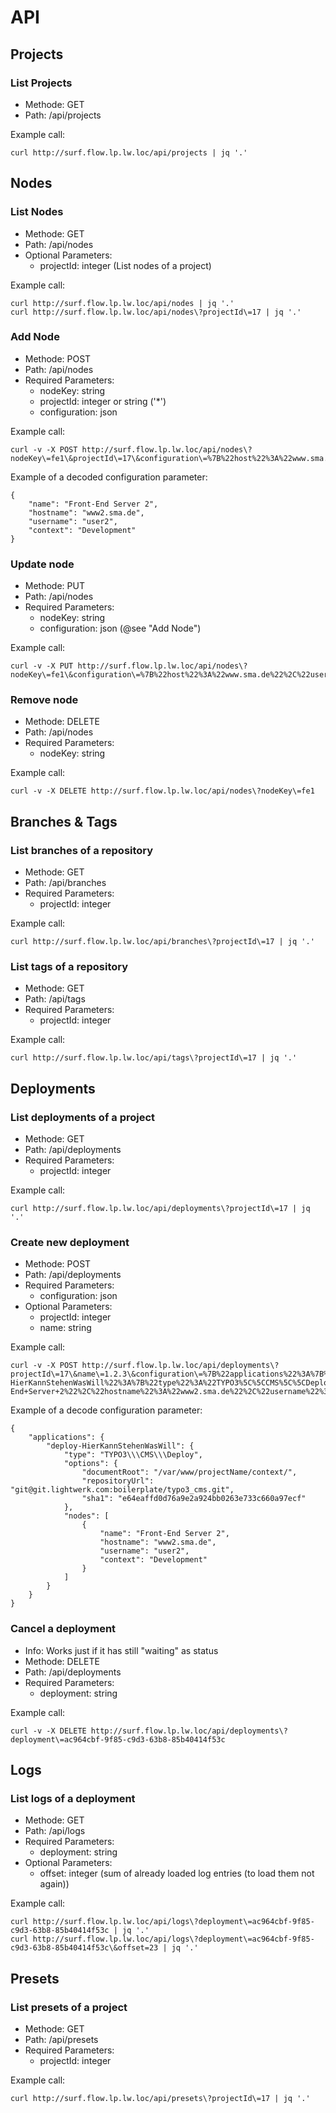# API

## Projects

### List Projects

- Methode: GET
- Path: /api/projects

Example call:

    curl http://surf.flow.lp.lw.loc/api/projects | jq '.'

## Nodes

### List Nodes

- Methode: GET
- Path: /api/nodes
- Optional Parameters:
	- projectId: integer (List nodes of a project)

Example call:

    curl http://surf.flow.lp.lw.loc/api/nodes | jq '.'
    curl http://surf.flow.lp.lw.loc/api/nodes\?projectId\=17 | jq '.'

### Add Node

- Methode: POST
- Path: /api/nodes
- Required Parameters:
	- nodeKey: string
	- projectId: integer or string ('*')
	- configuration: json

Example call:

    curl -v -X POST http://surf.flow.lp.lw.loc/api/nodes\?nodeKey\=fe1\&projectId\=17\&configuration\=%7B%22host%22%3A%22www.sma.de%22%2C%22username%22%3A%22user1%22%2C%22password%22%3A%22abcde%22%7D
    
Example of a decoded configuration parameter:

    {
        "name": "Front-End Server 2",
        "hostname": "www2.sma.de",
        "username": "user2",
        "context": "Development"
    }

### Update node

- Methode: PUT
- Path: /api/nodes
- Required Parameters:
	- nodeKey: string
	- configuration: json (@see "Add Node")

Example call:

    curl -v -X PUT http://surf.flow.lp.lw.loc/api/nodes\?nodeKey\=fe1\&configuration\=%7B%22host%22%3A%22www.sma.de%22%2C%22username%22%3A%22user1%22%2C%22password%22%3A%22abcde%22%7D

### Remove node

- Methode: DELETE
- Path: /api/nodes
- Required Parameters:
	- nodeKey: string

Example call:

    curl -v -X DELETE http://surf.flow.lp.lw.loc/api/nodes\?nodeKey\=fe1

## Branches & Tags

### List branches of a repository

- Methode: GET
- Path: /api/branches
- Required Parameters:
	- projectId: integer

Example call:

    curl http://surf.flow.lp.lw.loc/api/branches\?projectId\=17 | jq '.'

### List tags of a repository

- Methode: GET
- Path: /api/tags
- Required Parameters:
	- projectId: integer

Example call:

    curl http://surf.flow.lp.lw.loc/api/tags\?projectId\=17 | jq '.'

## Deployments

### List deployments of a project

- Methode: GET
- Path: /api/deployments
- Required Parameters:
	- projectId: integer

Example call:

    curl http://surf.flow.lp.lw.loc/api/deployments\?projectId\=17 | jq '.'

### Create new deployment

- Methode: POST
- Path: /api/deployments
- Required Parameters:
	- configuration: json
- Optional Parameters:
	- projectId: integer
	- name: string

Example call:

    curl -v -X POST http://surf.flow.lp.lw.loc/api/deployments\?projectId\=17\&name\=1.2.3\&configuration\=%7B%22applications%22%3A%7B%22deploy-HierKannStehenWasWill%22%3A%7B%22type%22%3A%22TYPO3%5C%5CCMS%5C%5CDeploy%22%2C%22options%22%3A%7B%22documentRoot%22%3A%22%5C%2Fvar%5C%2Fwww%5C%2FprojectName%5C%2Fcontext%5C%2F%22%2C%22repositoryUrl%22%3A%22git%40git.lightwerk.com%3Aboilerplate%5C%2Ftypo3_cms.git%22%2C%22sha1%22%3A%22e64eaffd0d76a9e2a924bb0263e733c660a97ecf%22%7D%2C%22nodes%22%3A%5B%7B%22name%22%3A%22Front-End+Server+2%22%2C%22hostname%22%3A%22www2.sma.de%22%2C%22username%22%3A%22user2%22%2C%22context%22%3A%22Development%22%7D%5D%7D%7D%7D

Example of a decode configuration parameter:

    {
        "applications": {
            "deploy-HierKannStehenWasWill": {
                "type": "TYPO3\\\CMS\\\Deploy",
                "options": {
                    "documentRoot": "/var/www/projectName/context/",
                    "repositoryUrl": "git@git.lightwerk.com:boilerplate/typo3_cms.git",
                    "sha1": "e64eaffd0d76a9e2a924bb0263e733c660a97ecf"
                },
                "nodes": [
                    {
                        "name": "Front-End Server 2",
                        "hostname": "www2.sma.de",
                        "username": "user2",
                        "context": "Development"
                    }
                ]
            }
        }
    }

### Cancel a deployment

- Info: Works just if it has still "waiting" as status
- Methode: DELETE
- Path: /api/deployments
- Required Parameters:
	- deployment: string

Example call:

    curl -v -X DELETE http://surf.flow.lp.lw.loc/api/deployments\?deployment\=ac964cbf-9f85-c9d3-63b8-85b40414f53c

## Logs

### List logs of a deployment

- Methode: GET
- Path: /api/logs
- Required Parameters:
	- deployment: string
- Optional Parameters:
	- offset: integer (sum of already loaded log entries (to load them not again))

Example call:

    curl http://surf.flow.lp.lw.loc/api/logs\?deployment\=ac964cbf-9f85-c9d3-63b8-85b40414f53c | jq '.'
    curl http://surf.flow.lp.lw.loc/api/logs\?deployment\=ac964cbf-9f85-c9d3-63b8-85b40414f53c\&offset=23 | jq '.'

## Presets

### List presets of a project

- Methode: GET
- Path: /api/presets
- Required Parameters:
	- projectId: integer

Example call:

    curl http://surf.flow.lp.lw.loc/api/presets\?projectId\=17 | jq '.'